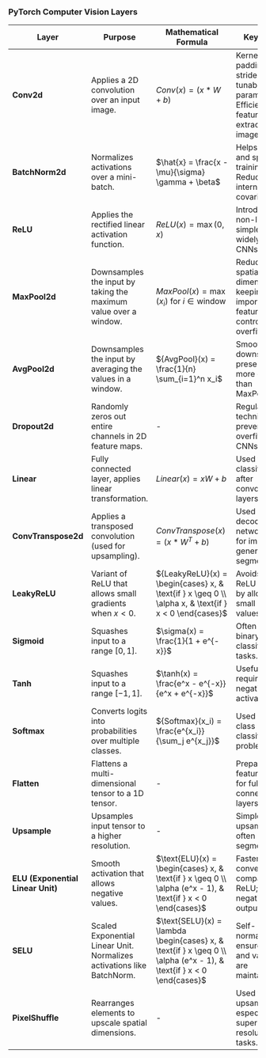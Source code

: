 ### PyTorch Computer Vision Layers

| **Layer**                   | **Purpose**                                            | **Mathematical Formula**                                     | **Key Points**                                                 |
|-----------------------------|--------------------------------------------------------|--------------------------------------------------------------|----------------------------------------------------------------|
| **Conv2d**                  | Applies a 2D convolution over an input image.           | ${Conv}(x) = (x * W + b)$                                    | Kernel size, padding, and stride are key tunable parameters. Efficient feature extraction in images. |
| **BatchNorm2d**             | Normalizes activations over a mini-batch.               | $\hat{x} = \frac{x - \mu}{\sigma} \gamma + \beta$            | Helps stabilize and speed up training. Reduces internal covariate shift. |
| **ReLU**                    | Applies the rectified linear activation function.       | ${ReLU}(x) = \max(0, x)$                                     | Introduces non-linearity; simple and widely used in CNNs. |
| **MaxPool2d**               | Downsamples the input by taking the maximum value over a window. | ${MaxPool}(x) = \max(x_i) \text{ for } i \in \text{window}$   | Reduces spatial dimensions, keeping important features. Helps control overfitting. |
| **AvgPool2d**               | Downsamples the input by averaging the values in a window. | ${AvgPool}(x) = \frac{1}{n} \sum_{i=1}^n x_i$                | Smoother downsampling; preserves more context than MaxPooling. |
| **Dropout2d**               | Randomly zeros out entire channels in 2D feature maps.  | -                                                            | Regularization technique to prevent overfitting in CNNs. |
| **Linear**                  | Fully connected layer, applies linear transformation.   | ${Linear}(x) = xW + b$                                       | Used for final classification after convolutional layers. |
| **ConvTranspose2d**         | Applies a transposed convolution (used for upsampling). | ${ConvTranspose}(x) = (x * W^T + b)$                         | Used in decoder networks (e.g., for image generation or segmentation). |
| **LeakyReLU**               | Variant of ReLU that allows small gradients when $x < 0$. | ${LeakyReLU}(x) = \begin{cases} x, & \text{if } x \geq 0 \\ \alpha x, & \text{if } x < 0 \end{cases}$ | Avoids dying ReLU problem by allowing small negative values. |
| **Sigmoid**                 | Squashes input to a range $[0, 1]$.                     | $\sigma(x) = \frac{1}{1 + e^{-x}}$                           | Often used in binary classification tasks. |
| **Tanh**                    | Squashes input to a range $[-1, 1]$.                    | $\tanh(x) = \frac{e^x - e^{-x}}{e^x + e^{-x}}$               | Useful in tasks requiring negative activations. |
| **Softmax**                 | Converts logits into probabilities over multiple classes. | ${Softmax}(x_i) = \frac{e^{x_i}}{\sum_j e^{x_j}}$             | Used in multi-class classification problems. |
| **Flatten**                 | Flattens a multi-dimensional tensor to a 1D tensor.     | -                                                            | Prepares feature maps for fully connected layers. |
| **Upsample**                | Upsamples input tensor to a higher resolution.          | -                                                            | Simple, fast upsampling often used in segmentation. |
| **ELU (Exponential Linear Unit)** | Smooth activation that allows negative values.     | $\text{ELU}(x) = \begin{cases} x, & \text{if } x \geq 0 \\ \alpha (e^x - 1), & \text{if } x < 0 \end{cases}$ | Faster convergence compared to ReLU; allows negative outputs. |
| **SELU**                    | Scaled Exponential Linear Unit. Normalizes activations like BatchNorm. | $\text{SELU}(x) = \lambda \begin{cases} x, & \text{if } x \geq 0 \\ \alpha (e^x - 1), & \text{if } x < 0 \end{cases}$ | Self-normalizing, ensures mean and variance are maintained. |
| **PixelShuffle**            | Rearranges elements to upscale spatial dimensions.      | -                                                            | Used for upsampling, especially in super-resolution tasks. |
